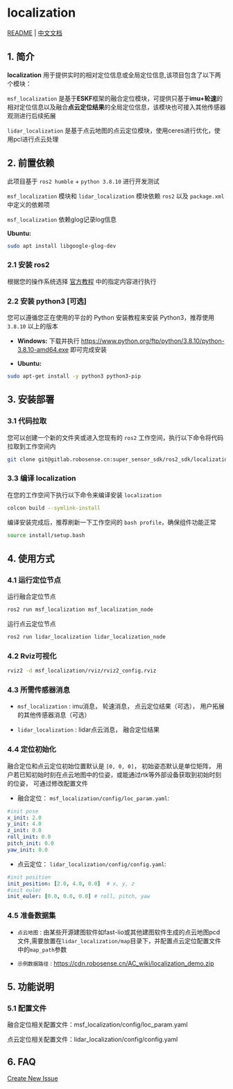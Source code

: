 # localization

[README](README.md) | [中文文档](README_CN.md)

## 1. 简介
**localization** 用于提供实时的相对定位信息或全局定位信息,该项目包含了以下两个模块：

`msf_localization` 是基于**ESKF**框架的融合定位模块，可提供只基于**imu+轮速**的相对定位信息以及融合**点云定位结果**的全局定位信息，该模块也可接入其他传感器观测进行后续拓展

`lidar_localization` 是基于点云地图的点云定位模块，使用ceres进行优化，使用pcl进行点云处理

## 2. 前置依赖

此项目基于 `ros2 humble` + `python 3.8.10` 进行开发测试

`msf_localization` 模块和 `lidar_localization` 模块依赖 `ros2` 以及 `package.xml` 中定义的依赖项

`msf_localization` 依赖glog记录log信息 

**Ubuntu:** 
```bash
sudo apt install libgoogle-glog-dev
```

### 2.1 安装 ros2

根据您的操作系统选择 [官方教程](https://fishros.org/doc/ros2/humble/Installation.html) 中的指定内容进行执行

### 2.2 安装 python3 [可选]

您可以遵循您正在使用的平台的 Python 安装教程来安装 Python3，推荐使用 `3.8.10` 以上的版本

* **Windows:** 下载并执行 https://www.python.org/ftp/python/3.8.10/python-3.8.10-amd64.exe 即可完成安装


* **Ubuntu:** 
```bash 
sudo apt-get install -y python3 python3-pip
```


## 3. 安装部署

### 3.1 代码拉取

您可以创建一个新的文件夹或进入您现有的 `ros2` 工作空间，执行以下命令将代码拉取到工作空间内

```bash
git clone git@gitlab.robosense.cn:super_sensor_sdk/ros2_sdk/localization.git -b main
```
### 3.3 编译 localization

在您的工作空间下执行以下命令来编译安装 `localization`

```bash
colcon build --symlink-install 
```

编译安装完成后，推荐刷新一下工作空间的 `bash profile`，确保组件功能正常

```bash
source install/setup.bash
```

## 4. 使用方式

### 4.1 运行定位节点

运行融合定位节点

```bash
ros2 run msf_localization msf_localization_node 
```

运行点云定位节点
```bash
ros2 run lidar_localization lidar_localization_node
```

### 4.2 Rviz可视化

```bash
rviz2 -d msf_localization/rviz/rviz2_config.rviz
```
### 4.3 所需传感器消息

* `msf_localization` : imu消息， 轮速消息， 点云定位结果（可选）， 用户拓展的其他传感器消息（可选）

* `lidar_localization` : lidar点云消息， 融合定位结果

### 4.4 定位初始化

融合定位和点云定位初始位置默认是 `[0, 0, 0]`， 初始姿态默认是单位矩阵， 用户若已知初始时刻在点云地图中的位姿，或能通过rtk等外部设备获取到初始时刻的位姿， 可通过修改配置文件

* 融合定位： `msf_localization/config/loc_param.yaml`:

```yaml
#init pose
x_init: 2.0
y_init: 4.0
z_init: 0.0
roll_init: 0.0
pitch_init: 0.0
yaw_init: 0.0
```

* 点云定位： `lidar_localization/config/config.yaml`:

```yaml
#init position
init_position: [2.0, 4.0, 0.0]  # x, y, z
#init euler
init_euler: [0.0, 0.0, 0.0] # roll, pitch, yaw
```

### 4.5 准备数据集

* `点云地图` : 由某些开源建图软件如fast-lio或其他建图软件生成的点云地图pcd文件,需要放置在`lidar_localization/map`目录下，并配置点云定位配置文件中的`map_path`参数

* `示例数据路径` : https://cdn.robosense.cn/AC_wiki/localization_demo.zip

## 5. 功能说明

### 5.1 配置文件

融合定位相关配置文件：msf_localization/config/loc_param.yaml

点云定位相关配置文件：lidar_localization/config/config.yaml

## 6. FAQ

[Create New Issue](http://gitlab.robosense.cn/super_sensor_sdk/ros2_sdk/localization/-/issues/new)
